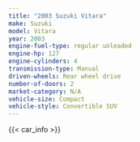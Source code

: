 ```yaml
---
title: "2003 Suzuki Vitara"
make: Suzuki
model: Vitara
year: 2003
engine-fuel-type: regular unleaded
engine-hp: 127
engine-cylinders: 4
transmission-type: Manual
driven-wheels: Rear wheel drive
number-of-doors: 2
market-category: N/A
vehicle-size: Compact
vehicle-style: Convertible SUV
---
```


{{< car_info >}}
